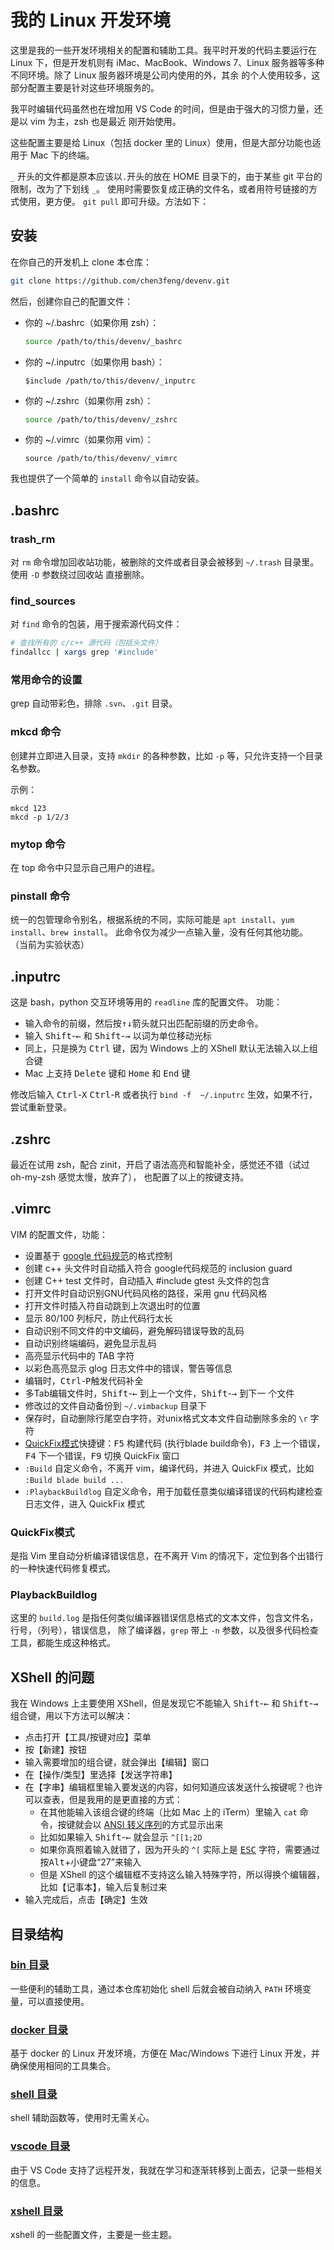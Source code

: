 # 我的 Linux 开发环境

这里是我的一些开发环境相关的配置和辅助工具。我平时开发的代码主要运行在 Linux 下，但是开发机则有
iMac、MacBook、Windows 7、Linux 服务器等多种不同环境。除了 Linux 服务器环境是公司内使用的外，其余
的个人使用较多，这部分配置主要是针对这些环境服务的。

我平时编辑代码虽然也在增加用 VS Code 的时间，但是由于强大的习惯力量，还是以 vim 为主，zsh 也是最近
刚开始使用。

这些配置主要是给 Linux（包括 docker 里的 Linux）使用，但是大部分功能也适用于 Mac 下的终端。

`_` 开头的文件都是原本应该以`.`开头的放在 HOME 目录下的，由于某些 git 平台的限制，改为了下划线 `_`。
使用时需要恢复成正确的文件名，或者用符号链接的方式使用，更方便。
`git pull` 即可升级。方法如下：

## 安装

在你自己的开发机上 clone 本仓库：
```bash
git clone https://github.com/chen3feng/devenv.git
```

然后，创建你自己的配置文件：

- 你的 ~/.bashrc（如果你用 zsh）：
  ```bash
  source /path/to/this/devenv/_bashrc
  ```
- 你的 ~/.inputrc（如果你用 bash）：
  ```inputrc
  $include /path/to/this/devenv/_inputrc
  ```
- 你的 ~/.zshrc（如果你用 zsh）：
  ```zsh
  source /path/to/this/devenv/_zshrc
  ```
- 你的 ~/.vimrc（如果你用 vim）：
  ```vim
  source /path/to/this/devenv/_vimrc
  ```

我也提供了一个简单的 `install` 命令以自动安装。

## .bashrc

### trash\_rm

对 `rm` 命令增加回收站功能，被删除的文件或者目录会被移到 `~/.trash` 目录里。使用 `-D` 参数绕过回收站
直接删除。

### find\_sources

对 `find` 命令的包装，用于搜索源代码文件：
```bash
# 查找所有的 c/c++ 源代码（包括头文件）
findallcc | xargs grep '#include'
```

### 常用命令的设置

grep 自动带彩色，排除 `.svn`、`.git` 目录。

### mkcd 命令

创建并立即进入目录，支持 `mkdir` 的各种参数，比如 `-p` 等，只允许支持一个目录名参数。

示例：

```
mkcd 123
mkcd -p 1/2/3
```

### mytop 命令

在 top 命令中只显示自己用户的进程。

### pinstall 命令

统一的包管理命令别名，根据系统的不同，实际可能是 `apt install`、`yum install`、`brew install`。
此命令仅为减少一点输入量，没有任何其他功能。
（当前为实验状态）

## .inputrc

这是 bash，python 交互环境等用的 `readline` 库的配置文件。
功能：
- 输入命令的前缀，然后按<kbd>↑</kbd><kbd>↓</kbd>箭头就只出匹配前缀的历史命令。
- 输入 <kbd>Shift</kbd>-<kbd>←</kbd> 和 <kbd>Shift</kbd>-<kbd>→</kbd> 以词为单位移动光标
- 同上，只是换为 <kbd>Ctrl</kbd> 键，因为 Windows 上的 XShell 默认无法输入以上组合键
- Mac 上支持 <kbd> Delete</kbd> 键和 <kbd>Home</kbd> 和 <kbd>End</kbd> 键

修改后输入 <kbd>Ctrl</kbd>-<kbd>X</kbd> <kbd>Ctrl</kbd>-<kbd>R</kbd> 或者执行 `bind -f  ~/.inputrc`
生效，如果不行，尝试重新登录。

## .zshrc

最近在试用 zsh，配合 zinit，开启了语法高亮和智能补全，感觉还不错（试过 oh-my-zsh 感觉太慢，放弃了），
也配置了以上的按键支持。

## .vimrc

VIM 的配置文件，功能：
* 设置基于 [google 代码规范](http://google.github.io/styleguide/)的格式控制
* 创建 c++ 头文件时自动插入符合 google代码规范的 inclusion guard
* 创建 C++ test 文件时，自动插入 #include gtest 头文件的包含
* 打开文件时自动识别GNU代码风格的路径，采用 gnu 代码风格
* 打开文件时插入符自动跳到上次退出时的位置
* 显示 80/100 列标尺，防止代码行太长
* 自动识别不同文件的中文编码，避免解码错误导致的乱码
* 自动识别终端编码，避免显示乱码
* 高亮显示代码中的 TAB 字符
* 以彩色高亮显示 glog 日志文件中的错误，警告等信息
* 编辑时，<kbd>Ctrl</kbd>-<kbd>P</kbd>触发代码补全
* 多Tab编辑文件时，<kbd>Shift</kbd>-<kbd>←</kbd> 到上一个文件，<kbd>Shift</kbd>-<kbd>→</kbd> 到下一
  个文件
* 修改过的文件自动备份到 `~/.vimbackup` 目录下
* 保存时，自动删除行尾空白字符，对unix格式文本文件自动删除多余的 `\r` 字符
* [QuickFix模式](http://vimcdoc.sourceforge.net/doc/quickfix.html)快捷键：<kbd>F5</kbd> 构建代码
  (执行blade build命令)，<kbd>F3</kbd> 上一个错误，<kbd>F4</kbd> 下一个错误，<kbd>F9</kbd> 切换
  QuickFix 窗口
* `:Build` 自定义命令，不离开 vim，编译代码，并进入 QuickFix 模式，比如 `:Build blade build ...`
* `:PlaybackBuildlog` 自定义命令，用于加载任意类似编译错误的代码构建检查日志文件，进入 QuickFix 模式

### QuickFix模式

是指 Vim 里自动分析编译错误信息，在不离开 Vim 的情况下，定位到各个出错行的一种快速代码修复模式。

### PlaybackBuildlog

这里的 `build.log` 是指任何类似编译器错误信息格式的文本文件，包含文件名，行号，（列号），错误信息，
除了编译器，`grep` 带上 `-n` 参数，以及很多代码检查工具，都能生成这种格式。

## XShell 的问题

我在 Windows 上主要使用 XShell，但是发现它不能输入 <kbd>Shift</kbd>-<kbd>←</kbd> 和
<kbd>Shift</kbd>-<kbd>→</kbd> 组合键，用以下方法可以解决：

- 点击打开【工具/按键对应】菜单
- 按【新建】按钮
- 输入需要增加的组合键，就会弹出【编辑】窗口
- 在【操作/类型】里选择【发送字符串】
- 在【字串】编辑框里输入要发送的内容，如何知道应该发送什么按键呢？也许可以查表，但是我用的是更直接的方式：
  - 在其他能输入该组合键的终端（比如 Mac 上的 iTerm）里输入 `cat` 命令，按键就会以
    [ANSI 转义序列](https://zh.wikipedia.org/wiki/ANSI%E8%BD%AC%E4%B9%89%E5%BA%8F%E5%88%97)的方式显示出来
  - 比如如果输入 <kbd>Shift</kbd>-<kbd>←</kbd> 就会显示 `^[[1;2D`
  - 如果你真照着输入就错了，因为开头的 `^[` 实际上是 [<kbd>ESC</kbd>](https://zh.wikipedia.org/wiki/%E9%80%80%E5%87%BA%E9%94%AE)
    字符，需要通过按<kbd>Alt</kbd>+小键盘“27”来输入
  - 但是 XShell 的这个编辑框不支持这么输入特殊字符，所以得换个编辑器，比如【记事本】，输入后复制过来
- 输入完成后，点击【确定】生效

## 目录结构

### [bin 目录](bin)

一些便利的辅助工具，通过本仓库初始化 shell 后就会被自动纳入 `PATH` 环境变量，可以直接使用。

### [docker 目录](docker)

基于 docker 的 Linux 开发环境，方便在 Mac/Windows 下进行 Linux 开发，并确保使用相同的工具集合。

### [shell 目录](shell)

shell 辅助函数等，使用时无需关心。

### [vscode 目录](vscode)

由于 VS Code 支持了远程开发，我就在学习和逐渐转移到上面去，记录一些相关的信息。

### [xshell 目录](xshell)
xshell 的一些配置文件，主要是一些主题。
